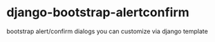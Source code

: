# django-bootstrap-alertconfirm
bootstrap alert/confirm dialogs you can customize via django template
